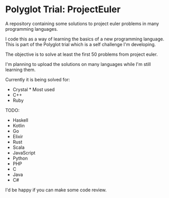# Polyglot Trial: ProjectEuler

A repository containing some solutions to project euler problems in many programming languages.

I code this as a way of learning the basics of a new programming language.
This is part of the Polyglot trial which is a self challenge I'm developing.

The objective is to solve at least the first 50 problems from project euler.

I'm planning to upload the solutions on many languages while I'm still learning them.

Currently it is being solved for:
- Crystal * Most used
- C++
- Ruby

TODO:
- Haskell
- Kotlin
- Go
- Elixir
- Rust
- Scala
- JavaScript
- Python
- PHP
- C
- Java
- C#


I'd be happy if you can make some code review.
